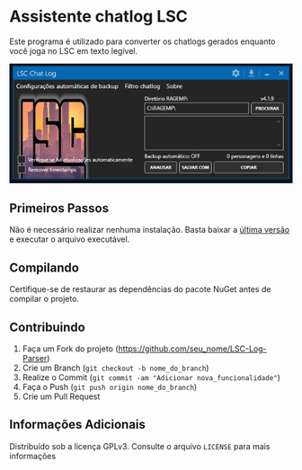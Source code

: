 # Assistente chatlog LSC
Este programa é utilizado para converter os chatlogs gerados enquanto você joga no LSC em texto legível.

![](header.png)

## Primeiros Passos

Não é necessário realizar nenhuma instalação. Basta baixar a [última versão](https://github.com/yuribraga17/LSC-Log-Parser) e executar o arquivo executável.

## Compilando

Certifique-se de restaurar as dependências do pacote NuGet antes de compilar o projeto.

## Contribuindo

1. Faça um Fork do projeto (<https://github.com/seu_nome/LSC-Log-Parser>)
2. Crie um Branch (`git checkout -b nome_do_branch`)
3. Realize o Commit (`git commit -am "Adicionar nova_funcionalidade"`)
4. Faça o Push (`git push origin nome_do_branch`)
5. Crie um Pull Request

## Informações Adicionais

Distribuído sob a licença GPLv3. Consulte o arquivo ``LICENSE`` para mais informações
